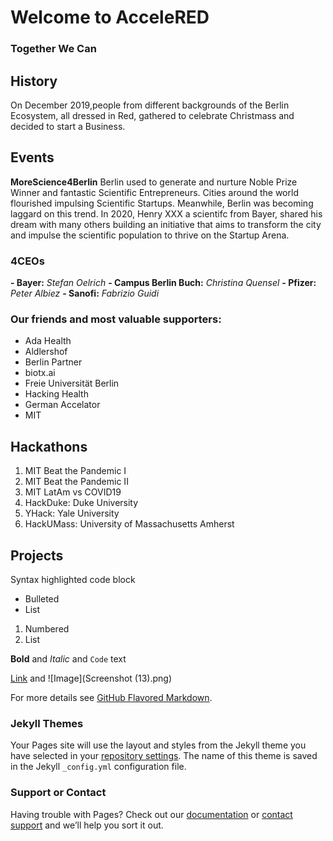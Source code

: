 # Welcome to AcceleRED
### Together We Can

## History
On December 2019,people from different backgrounds of the Berlin Ecosystem, all dressed in Red, gathered to celebrate Christmass and decided to start a Business.

## Events
**MoreScience4Berlin**
Berlin used to generate and nurture Noble Prize Winner and fantastic Scientific Entrepreneurs. Cities around the world flourished impulsing Scientific Startups. Meanwhile, Berlin was becoming laggard on this trend. In 2020, Henry XXX a scientifc from Bayer, shared his dream with many others building an initiative that aims to transform the city and impulse the scientific population to thrive on the Startup Arena.
### 4CEOs
**- Bayer:** *Stefan Oelrich*
**- Campus Berlin Buch:** *Christina Quensel*
**- Pfizer:** *Peter Albiez*
**- Sanofi:** *Fabrizio Guidi*
### Our friends and most valuable supporters:
- Ada Health
- Aldlershof
- Berlin Partner
- biotx.ai
- Freie Universität Berlin
- Hacking Health
- German Accelator
- MIT

## Hackathons
1. MIT Beat the Pandemic I
2. MIT Beat the Pandemic II
3. MIT LatAm vs COVID19
4. HackDuke: Duke University
5. YHack: Yale University
6. HackUMass: University of Massachusetts Amherst


## Projects


Syntax highlighted code block



- Bulleted
- List

1. Numbered
2. List

**Bold** and _Italic_ and `Code` text

[Link](url) and ![Image](Screenshot (13).png)


For more details see [GitHub Flavored Markdown](https://guides.github.com/features/mastering-markdown/).

### Jekyll Themes

Your Pages site will use the layout and styles from the Jekyll theme you have selected in your [repository settings](https://github.com/YoSoyMayonesa/YoSoyMayonesa.github.io/settings). The name of this theme is saved in the Jekyll `_config.yml` configuration file.

### Support or Contact

Having trouble with Pages? Check out our [documentation](https://docs.github.com/categories/github-pages-basics/) or [contact support](https://github.com/contact) and we’ll help you sort it out.
